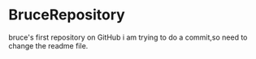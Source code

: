 # BruceRepository
bruce's first repository on GitHub
i am trying to do a commit,so need to change the readme file.
